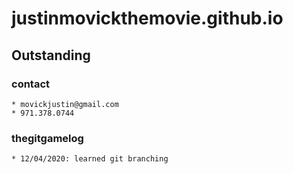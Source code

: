 # justinmovickthemovie.github.io
## Outstanding
### contact
	* movickjustin@gmail.com
	* 971.378.0744
### thegitgamelog
	* 12/04/2020: learned git branching
